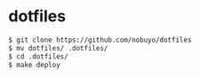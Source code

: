 # dotfiles

~~~ bash
$ git clone https://github.com/nobuyo/dotfiles
$ mv dotfiles/ .dotfiles/
$ cd .dotfiles/
$ make deploy
~~~